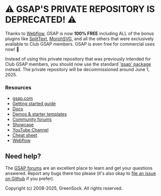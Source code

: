 # ⚠️ GSAP'S PRIVATE REPOSITORY IS DEPRECATED! ⚠️

Thanks to [Webflow](https://webflow.com), GSAP is now **100% FREE** including ALL of the bonus plugins like [SplitText](https://gsap.com/docs/v3/Plugins/SplitText), [MorphSVG](https://gsap.com/docs/v3/Plugins/MorphSVGPlugin), and all the others that were exclusively available to Club GSAP members. GSAP is even free for commercial uses now! 🎉

Instead of using this private repository that was previously intended for Club GSAP members, you should now use the standard ['gsap' package](https://www.npmjs.com/package/gsap) instead. The private repository will be decommissioned around June 1, 2025.

### Resources

* <a href="https://gsap.com/">gsap.com</a>
* <a href="https://gsap.com/get-started/">Getting started guide</a>
* <a href="https://gsap.com/docs/">Docs</a>
* <a href="https://gsap.com/demos">Demos &amp; starter templates</a>
* <a href="https://gsap.com/community/">Community forums</a>
* <a href="https://gsap.com/showcase">Showcase</a>
* <a href="https://www.youtube.com/@GreenSockLearning">YouTube Channel</a>
* <a href="https://gsap.com/cheatsheet">Cheat sheet</a>
* <a href="https://webflow.com">Webflow</a>

## Need help?

The <a href="https://gsap.com/community/">GSAP forums</a> are an excellent place to learn and get your questions answered. Report any bugs there too please (it's also okay to <a href="https://github.com/greensock/GSAP/issues">file an issue on Github</a> if you prefer).

Copyright (c) 2008-2025, GreenSock. All rights reserved. 